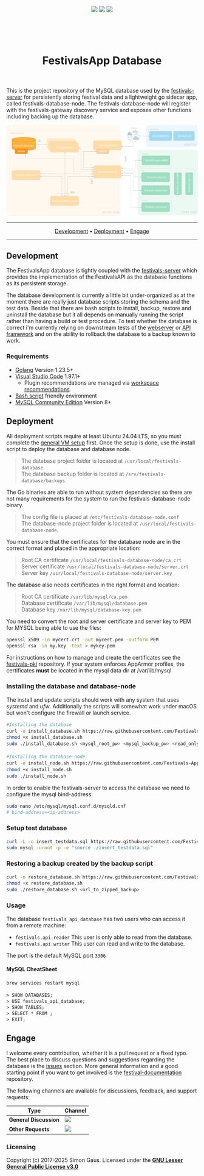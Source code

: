 <p align="center">
   <a href="https://github.com/Festivals-App/festivals-database/commits/" title="Last Commit"><img src="https://img.shields.io/github/last-commit/Festivals-App/festivals-database?style=flat"></a>
   <a href="https://github.com/festivals-app/festivals-database/issues" title="Open Issues"><img src="https://img.shields.io/github/issues/festivals-app/festivals-database?style=flat"></a>
   <a href="./LICENSE" title="License"><img src="https://img.shields.io/github/license/festivals-app/festivals-database.svg"></a>
</p>

<h1 align="center">
    <br/><br/>
    FestivalsApp Database
    <br/><br/>
</h1>

This is the project repository of the MySQL database used by the [festivals-server](https://github.com/festivals-app/festivals-server) for persistently storing festival data
and a lightweight go sidecar app, called festivals-database-node. The festivals-database-node will register with the festivals-gateway discovery service and exposes other
functions including backing up the database.

![Figure 1: Architecture Overview Highlighted](https://github.com/Festivals-App/festivals-documentation/blob/main/images/architecture/export/architecture_overview_database.svg "Figure 1: Architecture Overview Highlighted")

<hr/>
<p align="center">
    <a href="#development">Development</a> •
    <a href="#deployment">Deployment</a> •
    <a href="#engage">Engage</a>
</p>
<hr/>

## Development

The FestivalsApp database is tightly coupled with the [festivals-server](https://github.com/Festivals-App/festivals-server) which provides the implementation of the FestivalsAPI as the database functions as its persistent storage.

The database development is currently a little bit under-organized as at the moment there are really just database scripts storing the schema and the test data.
Beside that there are bash scripts to install, backup, restore and uninstall the database but it all depends on manually running the script rather than having a
build or test procedure. To test whether the database is correct i'm currently relying on downstream tests of the [webserver](https://github.com/Festivals-App/festivals-server)
or [API framework](https://github.com/Festivals-App/festivals-api-ios) and on the ability to rollback the database to a backup known to work.

### Requirements

- [Golang](https://go.dev/) Version 1.23.5+
- [Visual Studio Code](https://code.visualstudio.com/download) 1.97.1+
  - Plugin recommendations are managed via [workspace recommendations](https://code.visualstudio.com/docs/editor/extension-marketplace#_recommended-extensions).
- [Bash script](https://en.wikipedia.org/wiki/Bash_(Unix_shell)) friendly environment
- [MySQL Community Edition](https://www.mysql.com/de/products/community/) Version 8+

## Deployment

All deployment scripts require at least Ubuntu 24.04 LTS, so you must complete the [general VM setup](https://github.com/Festivals-App/festivals-documentation/tree/main/deployment/vm-deployment) first.
Once the setup is done, use the install script to deploy the database and database node.

  > The database project folder is located at `/usr/local/festivals-database`.  
  > The database backup folder is located at `/srv/festivals-database/backups`.  

The Go binaries are able to run without system dependencies so there are not many requirements for the system to run the festivals-database-node binary.
  > The config file is placed at `/etc/festivals-database-node.conf`  
  > The database-node project folder is located at `/usr/local/festivals-database-node`.  

You must ensure that the certificates for the database node are in the correct format and placed in the appropriate location:

  > Root CA certificate     `/usr/local/festivals-database-node/ca.crt`  
  > Server certificate      `/usr/local/festivals-database-node/server.crt`  
  > Server key              `/usr/local/festivals-database-node/server.key`  

The database also needs certificates in the right format and location:

  > Root CA certificate     `/var/lib/mysql/ca.pem`  
  > Database certificate    `/var/lib/mysql/database.pem`  
  > Database key            `/var/lib/mysql/database-key.pem`  
  
You need to convert the root and server certificate and server key to PEM for MYSQL being able to use the files:

```bash
openssl x509 -in mycert.crt -out mycert.pem -outform PEM
openssl rsa -in my.key -text > mykey.pem
```

For instructions on how to manage and create the certificates see the [festivals-pki](https://github.com/Festivals-App/festivals-pki) repository.
If your system enforces AppArmor profiles, the certificates **must** be located in the mysql data dir at /var/lib/mysql

### Installing the database and database-node

The install and update scripts should work with any system that uses *systemd* and *ufw*.
Additionally the scripts will somewhat work under macOS but won't configure the firewall or launch service.

```bash
#Installing the database
curl -o install_database.sh https://raw.githubusercontent.com/Festivals-App/festivals-database/main/operation/install_database.sh
chmod +x install_database.sh
sudo ./install_database.sh <mysql_root_pw> <mysql_backup_pw> <read_only_pw> <read_write_pw>

#Installing the database-node
curl -o install_node.sh https://raw.githubusercontent.com/Festivals-App/festivals-database/main/operation/install_node.sh
chmod +x install_node.sh
sudo ./install_node.sh
```

In order to enable the festivals-server to access the database we need to configure the mysql bind-address:

```bash
sudo nano /etc/mysql/mysql.conf.d/mysqld.cnf
# bind-address=<ip-address>
```

### Setup test database

```bash
curl -L -o insert_testdata.sql https://raw.githubusercontent.com/Festivals-App/festivals-database/main/database_scripts/insert_testdata.sql
sudo mysql -uroot -p -e "source ./insert_testdata.sql"
```

### Restoring a backup created by the backup script

```bash
curl -o restore_database.sh https://raw.githubusercontent.com/Festivals-App/festivals-database/main/operation/restore_database.sh
chmod +x restore_database.sh
sudo ./restore_database.sh <url_to_zipped_backup>
```

### Usage

The database `festivals_api_database` has two users who can access it from a remote machine:

- `festivals.api.reader` This user is only able to read from the database.
- `festivals.api.writer` This user can read and write to the database.

The port is the default MySQL port `3306`

#### MySQL CheatSheet

```mysql
brew services restart mysql

> SHOW DATABASES; 
> USE festivals_api_database;
> SHOW TABLES;
> SELECT * FROM ;
> EXIT;
```

## Engage

I welcome every contribution, whether it is a pull request or a fixed typo. The best place to discuss questions and suggestions regarding the database is the [issues](https://github.com/festivals-app/festivals-database/issues/) section. More general information and a good starting point if you want to get involved is the [festival-documentation](https://github.com/Festivals-App/festivals-documentation) repository.

The following channels are available for discussions, feedback, and support requests:

| Type                     | Channel                                                |
| ------------------------ | ------------------------------------------------------ |
| **General Discussion**   | <a href="https://github.com/festivals-app/festivals-documentation/issues/new/choose" title="General Discussion"><img src="https://img.shields.io/github/issues/festivals-app/festivals-documentation/question.svg?style=flat-square"></a> </a>   |
| **Other Requests**    | <a href="mailto:simon.cay.gaus@gmail.com" title="Email me"><img src="https://img.shields.io/badge/email-Simon-green?logo=mail.ru&style=flat-square&logoColor=white"></a>   |

### Licensing

Copyright (c) 2017-2025 Simon Gaus. Licensed under the [**GNU Lesser General Public License v3.0**](./LICENSE)
